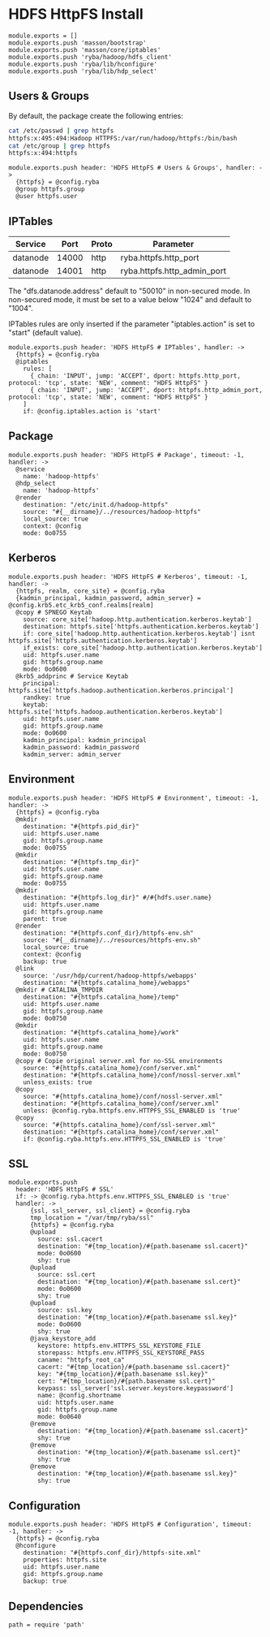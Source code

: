 
# HDFS HttpFS Install

    module.exports = []
    module.exports.push 'masson/bootstrap'
    module.exports.push 'masson/core/iptables'
    module.exports.push 'ryba/hadoop/hdfs_client'
    module.exports.push 'ryba/lib/hconfigure'
    module.exports.push 'ryba/lib/hdp_select'

## Users & Groups

By default, the package create the following entries:

```bash
cat /etc/passwd | grep httpfs
httpfs:x:495:494:Hadoop HTTPFS:/var/run/hadoop/httpfs:/bin/bash
cat /etc/group | grep httpfs
httpfs:x:494:httpfs
```

    module.exports.push header: 'HDFS HttpFS # Users & Groups', handler: ->
      {httpfs} = @config.ryba
      @group httpfs.group
      @user httpfs.user

## IPTables

| Service   | Port   | Proto  | Parameter                   |
|-----------|--------|--------|-----------------------------|
| datanode  | 14000  | http   | ryba.httpfs.http_port       |
| datanode  | 14001  | http   | ryba.httpfs.http_admin_port |

The "dfs.datanode.address" default to "50010" in non-secured mode. In non-secured
mode, it must be set to a value below "1024" and default to "1004".

IPTables rules are only inserted if the parameter "iptables.action" is set to
"start" (default value).

    module.exports.push header: 'HDFS HttpFS # IPTables', handler: ->
      {httpfs} = @config.ryba
      @iptables
        rules: [
          { chain: 'INPUT', jump: 'ACCEPT', dport: httpfs.http_port, protocol: 'tcp', state: 'NEW', comment: "HDFS HttpFS" }
          { chain: 'INPUT', jump: 'ACCEPT', dport: httpfs.http_admin_port, protocol: 'tcp', state: 'NEW', comment: "HDFS HttpFS" }
        ]
        if: @config.iptables.action is 'start'

## Package

    module.exports.push header: 'HDFS HttpFS # Package', timeout: -1, handler: ->
      @service
        name: 'hadoop-httpfs'
      @hdp_select
        name: 'hadoop-httpfs'
      @render
        destination: "/etc/init.d/hadoop-httpfs"
        source: "#{__dirname}/../resources/hadoop-httpfs"
        local_source: true
        context: @config
        mode: 0o0755

## Kerberos

    module.exports.push header: 'HDFS HttpFS # Kerberos', timeout: -1, handler: ->
      {httpfs, realm, core_site} = @config.ryba
      {kadmin_principal, kadmin_password, admin_server} = @config.krb5.etc_krb5_conf.realms[realm]
      @copy # SPNEGO Keytab
        source: core_site['hadoop.http.authentication.kerberos.keytab']
        destination: httpfs.site['httpfs.authentication.kerberos.keytab']
        if: core_site['hadoop.http.authentication.kerberos.keytab'] isnt httpfs.site['httpfs.authentication.kerberos.keytab']
        if_exists: core_site['hadoop.http.authentication.kerberos.keytab']
        uid: httpfs.user.name
        gid: httpfs.group.name
        mode: 0o0600
      @krb5_addprinc # Service Keytab
        principal: httpfs.site['httpfs.hadoop.authentication.kerberos.principal']
        randkey: true
        keytab: httpfs.site['httpfs.hadoop.authentication.kerberos.keytab']
        uid: httpfs.user.name
        gid: httpfs.group.name
        mode: 0o0600
        kadmin_principal: kadmin_principal
        kadmin_password: kadmin_password
        kadmin_server: admin_server

## Environment

    module.exports.push header: 'HDFS HttpFS # Environment', timeout: -1, handler: ->
      {httpfs} = @config.ryba
      @mkdir
        destination: "#{httpfs.pid_dir}"
        uid: httpfs.user.name
        gid: httpfs.group.name
        mode: 0o0755
      @mkdir
        destination: "#{httpfs.tmp_dir}"
        uid: httpfs.user.name
        gid: httpfs.group.name
        mode: 0o0755
      @mkdir
        destination: "#{httpfs.log_dir}" #/#{hdfs.user.name}
        uid: httpfs.user.name
        gid: httpfs.group.name
        parent: true
      @render
        destination: "#{httpfs.conf_dir}/httpfs-env.sh"
        source: "#{__dirname}/../resources/httpfs-env.sh"
        local_source: true
        context: @config
        backup: true
      @link
        source: '/usr/hdp/current/hadoop-httpfs/webapps'
        destination: "#{httpfs.catalina_home}/webapps"
      @mkdir # CATALINA_TMPDIR
        destination: "#{httpfs.catalina_home}/temp"
        uid: httpfs.user.name
        gid: httpfs.group.name
        mode: 0o0750
      @mkdir
        destination: "#{httpfs.catalina_home}/work"
        uid: httpfs.user.name
        gid: httpfs.group.name
        mode: 0o0750
      @copy # Copie original server.xml for no-SSL environments
        source: "#{httpfs.catalina_home}/conf/server.xml"
        destination: "#{httpfs.catalina_home}/conf/nossl-server.xml"
        unless_exists: true
      @copy
        source: "#{httpfs.catalina_home}/conf/nossl-server.xml"
        destination: "#{httpfs.catalina_home}/conf/server.xml"
        unless: @config.ryba.httpfs.env.HTTPFS_SSL_ENABLED is 'true'
      @copy
        source: "#{httpfs.catalina_home}/conf/ssl-server.xml"
        destination: "#{httpfs.catalina_home}/conf/server.xml"
        if: @config.ryba.httpfs.env.HTTPFS_SSL_ENABLED is 'true'
        
## SSL

    module.exports.push
      header: 'HDFS HttpFS # SSL'
      if: -> @config.ryba.httpfs.env.HTTPFS_SSL_ENABLED is 'true'
      handler: ->
          {ssl, ssl_server, ssl_client} = @config.ryba
          tmp_location = "/var/tmp/ryba/ssl"
          {httpfs} = @config.ryba
          @upload
            source: ssl.cacert
            destination: "#{tmp_location}/#{path.basename ssl.cacert}"
            mode: 0o0600
            shy: true
          @upload
            source: ssl.cert
            destination: "#{tmp_location}/#{path.basename ssl.cert}"
            mode: 0o0600
            shy: true
          @upload
            source: ssl.key
            destination: "#{tmp_location}/#{path.basename ssl.key}"
            mode: 0o0600
            shy: true
          @java_keystore_add
            keystore: httpfs.env.HTTPFS_SSL_KEYSTORE_FILE
            storepass: httpfs.env.HTTPFS_SSL_KEYSTORE_PASS
            caname: "httpfs_root_ca"
            cacert: "#{tmp_location}/#{path.basename ssl.cacert}"
            key: "#{tmp_location}/#{path.basename ssl.key}"
            cert: "#{tmp_location}/#{path.basename ssl.cert}"
            keypass: ssl_server['ssl.server.keystore.keypassword']
            name: @config.shortname
            uid: httpfs.user.name
            gid: httpfs.group.name
            mode: 0o0640
          @remove
            destination: "#{tmp_location}/#{path.basename ssl.cacert}"
            shy: true
          @remove
            destination: "#{tmp_location}/#{path.basename ssl.cert}"
            shy: true
          @remove
            destination: "#{tmp_location}/#{path.basename ssl.key}"
            shy: true
      
## Configuration

    module.exports.push header: 'HDFS HttpFS # Configuration', timeout: -1, handler: ->
      {httpfs} = @config.ryba
      @hconfigure
        destination: "#{httpfs.conf_dir}/httpfs-site.xml"
        properties: httpfs.site
        uid: httpfs.user.name
        gid: httpfs.group.name
        backup: true

## Dependencies

    path = require 'path'
